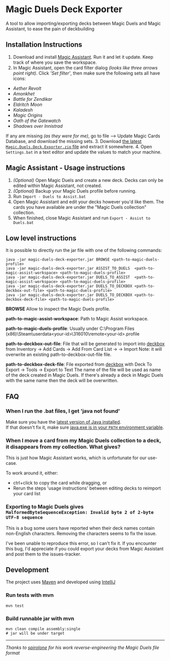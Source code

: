 # Magic Duels Deck Exporter
A tool to allow importing/exporting decks between Magic Duels and Magic Assistant, to ease the pain of deckbuilding



## Installation Instructions
1. Download and install [Magic Assistant](https://sourceforge.net/projects/mtgbrowser/).  Run it and let it update.  Keep track of where you save the workspace.
2. In Magic Assistant, open the card filter dialog _(looks like three arrows point right)_. Click _'Set filter'_, then make sure the following sets all have icons:
  * _Aether Revolt_
  * _Amonkhet_
  * _Battle for Zendikar_
  * _Eldritch Moon_
  * _Kaladesh_
  * _Magic Origins_
  * _Oath of the Gatewatch_
  * _Shadows over Innistrad_
 
  If any are missing _(as they were for me)_, go to file --> Update Magic Cards Database, and download the missing sets.
3. Download [the latest `Magic.Duels.Deck.Exporter.zip` file](https://github.com/BlueRaja/Magic-Duels-Deck-Exporter/releases/latest) and extract it somewhere.
4. Open `Settings.bat` in a text editor and update the values to match your machine.

## Magic Assistant - Usage instructions
1. _(Optional)_ Open Magic Duels and create a new deck.  Decks can only be edited within Magic Assistant, not created.
2. _(Optional)_ Backup your Magic Duels profile before running.
3. Run `Import - Duels to Assist.bat`
4. Open Magic Assistant and edit your decks however you'd like them.  The cards you have available are under the "Magic Duels collection" collection.
5. When finished, close Magic Assistant and run `Export - Assist to Duels.bat`

## Low level instructions

It is possible to directly run the jar file with one of the following commands:

    java -jar magic-duels-deck-exporter.jar BROWSE <path-to-magic-duels-profile>
    java -jar magic-duels-deck-exporter.jar ASSIST_TO_DUELS  <path-to-magic-assist-workspace> <path-to-magic-duels-profile>
    java -jar magic-duels-deck-exporter.jar DUELS_TO_ASSIST  <path-to-magic-assist-workspace> <path-to-magic-duels-profile>
    java -jar magic-duels-deck-exporter.jar DUELS_TO_DECKBOX <path-to-deckbox-out-file> <path-to-magic-duels-profile>
    java -jar magic-duels-deck-exporter.jar DUELS_TO_DECKBOX <path-to-deckbox-deck-file> <path-to-magic-duels-profile>

**BROWSE** Allow to inspect the Magic Duels profile.

**path-to-magic-assist-workspace**: Path to Magic Assist workspace.

**path-to-magic-duels-profile**: Usually under C:\Program Files (x86)\Steam\userdata\<your-id>\316010\remote\<your-id>.profile

**path-to-deckbox-out-file**: File that will be generated to import into [deckbox](https://deckbox.org)
                              from Inventory -> Add Cards -> Add From Card List -> <Paste> -> Import
                              Note: it will overwrite an existing path-to-deckbox-out-file file.

**path-to-deckbox-deck-file**: File exported from [deckbox](https://deckbox.org) with
                               Deck To Export -> Tools -> Export to Text
                               The name of the file will be used as name of the deck created in Magic Duels.
                               If there's already a deck in Magic Duels with the same name then the deck will be overwritten.

## FAQ

### When I run the .bat files, I get 'java not found'
Make sure you have the [latest version of Java installed](https://java.com/en/download/).  
If that doesn't fix it, make sure [java.exe is in your `PATH` environment variable](http://docs.oracle.com/javase/7/docs/webnotes/install/windows/jdk-installation-windows.html#path).

### When I move a card from my Magic Duels collection to a deck, it disappears from my collection. What gives?
This is just how Magic Assistant works, which is unfortunate for our use-case.

To work around it, either:
* ctrl+click to copy the card while dragging, or
* Rerun the steps 'usage instructions' between editing decks to reimport your card list

### Exporting to Magic Duels gives `MalformedByteSequenceException: Invalid byte 2 of 2-byte UTF-8 sequence`
This is a bug some users have reported when their deck names contain non-English characters.  Removing the characters seems to fix the issue.

I've been unable to reproduce this error, so I can't fix it.  If you encounter this bug, I'd appreciate if you could export your decks from Magic Assistant and post them to the issues-tracker.


## Development

The project uses [Maven](https://maven.apache.org/)
and developed using [IntelliJ](https://www.jetbrains.com/idea/)

### Run tests with mvn

    mvn test

### Build runnable jar with mvn

    mvn clean compile assembly:single
    # jar will be under target


---

_Thanks to [spirolone](http://www.slightlymagic.net/forum/viewtopic.php?f=99&t=17931) for his work reverse-engineering the Magic Duels file format_
